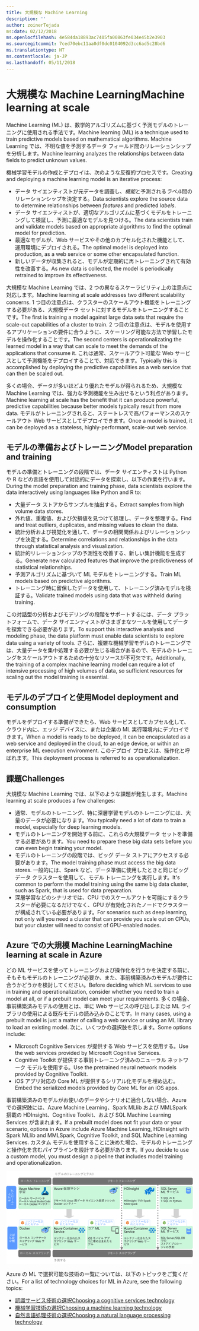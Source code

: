 ```yaml
---
title: 大規模な Machine Learning
description: ''
author: zoinerTejada
ms:date: 02/12/2018
ms.openlocfilehash: 4e584da18893ac7405fa00863fe034e45b2e3903
ms.sourcegitcommit: 7ced70ebc11aa0df0dc0104092d3cc6ad5c28bd6
ms.translationtype: HT
ms.contentlocale: ja-JP
ms.lasthandoff: 05/11/2018
---
```

# <a name="machine-learning-at-scale"></a><span data-ttu-id="335b1-102">大規模な Machine Learning</span><span class="sxs-lookup"><span data-stu-id="335b1-102">Machine learning at scale</span></span>

<span data-ttu-id="335b1-103">Machine Learning (ML) は、数学的アルゴリズムに基づく予測モデルのトレーニングに使用される手法です。</span><span class="sxs-lookup"><span data-stu-id="335b1-103">Machine learning (ML) is a technique used to train predictive models based on mathematical algorithms.</span></span> <span data-ttu-id="335b1-104">Machine Learning では、不明な値を予測するデータ フィールド間のリレーションシップを分析します。</span><span class="sxs-lookup"><span data-stu-id="335b1-104">Machine learning analyzes the relationships between data fields to predict unknown values.</span></span>

<span data-ttu-id="335b1-105">機械学習モデルの作成とデプロイは、次のような反復的プロセスです。</span><span class="sxs-lookup"><span data-stu-id="335b1-105">Creating and deploying a machine learning model is an iterative process:</span></span>

* <span data-ttu-id="335b1-106">データ サイエンティストが元データを調査し、*機能*と予測される*ラベル*間のリレーションシップを決定する。</span><span class="sxs-lookup"><span data-stu-id="335b1-106">Data scientists explore the source data to determine relationships between *features* and predicted *labels*.</span></span>
* <span data-ttu-id="335b1-107">データ サイエンティストが、適切なアルゴリズムに基づくモデルをトレーニングして検証し、予測に最適なモデルを見つける。</span><span class="sxs-lookup"><span data-stu-id="335b1-107">The data scientists train and validate models based on appropriate algorithms to find the optimal model for prediction.</span></span>
* <span data-ttu-id="335b1-108">最適なモデルが、Web サービスやその他のカプセル化された機能として、運用環境にデプロイされる。</span><span class="sxs-lookup"><span data-stu-id="335b1-108">The optimal model is deployed into production, as a web service or some other encapsulated function.</span></span>
* <span data-ttu-id="335b1-109">新しいデータが収集されると、モデルが定期的に再トレーニングされて有効性を改善する。</span><span class="sxs-lookup"><span data-stu-id="335b1-109">As new data is collected, the model is periodically retrained to improve its effectiveness.</span></span>

<span data-ttu-id="335b1-110">大規模な Machine Learning では、2 つの異なるスケーラビリティ上の注意点に対応します。</span><span class="sxs-lookup"><span data-stu-id="335b1-110">Machine learning at scale addresses two different scalability concerns.</span></span> <span data-ttu-id="335b1-111">1 つ目の注意点は、クラスターのスケールアウト機能をトレーニングする必要がある、大規模データ セットに対するモデルをトレーニングすることです。</span><span class="sxs-lookup"><span data-stu-id="335b1-111">The first is training a model against large data sets that require the scale-out capabilities of a cluster to train.</span></span> <span data-ttu-id="335b1-112">2 つ目の注意点は、モデルを使用するアプリケーションの要件に合うように、スケーリング可能な方法で学習したモデルを操作化することです。</span><span class="sxs-lookup"><span data-stu-id="335b1-112">The second centers is operationalizating the learned model in a way that can scale to meet the demands of the applications that consume it.</span></span> <span data-ttu-id="335b1-113">これは通常、スケールアウト可能な Web サービスとして予測機能をデプロイすることで、対応できます。</span><span class="sxs-lookup"><span data-stu-id="335b1-113">Typically this is accomplished by deploying the predictive capabilities as a web service that can then be scaled out.</span></span>

<span data-ttu-id="335b1-114">多くの場合、データが多いほどより優れたモデルが得られるため、大規模な Machine Learning では、強力な予測機能を生み出せるという利点があります。</span><span class="sxs-lookup"><span data-stu-id="335b1-114">Machine learning at scale has the benefit that it can produce powerful, predictive capabilities because better models typically result from more data.</span></span> <span data-ttu-id="335b1-115">モデルがトレーニングされると、ステートレスで高パフォーマンスのスケールアウト Web サービスとしてデプロイできます。</span><span class="sxs-lookup"><span data-stu-id="335b1-115">Once a model is trained, it can be deployed as a stateless, highly-performant, scale-out web service.</span></span> 

## <a name="model-preparation-and-training"></a><span data-ttu-id="335b1-116">モデルの準備およびトレーニング</span><span class="sxs-lookup"><span data-stu-id="335b1-116">Model preparation and training</span></span>

<span data-ttu-id="335b1-117">モデルの準備とトレーニングの段階では、データ サイエンティストは Python や R などの言語を使用して対話的にデータを探索し、以下の作業を行います。</span><span class="sxs-lookup"><span data-stu-id="335b1-117">During the model preparation and training phase, data scientists explore the data interactively using languages like Python and R to:</span></span>

* <span data-ttu-id="335b1-118">大量データ ストアからサンプルを抽出する。</span><span class="sxs-lookup"><span data-stu-id="335b1-118">Extract samples from high volume data stores.</span></span>
* <span data-ttu-id="335b1-119">外れ値、重複値、および欠損値を見つけて処理し、データを整理する。</span><span class="sxs-lookup"><span data-stu-id="335b1-119">Find and treat outliers, duplicates, and missing values to clean the data.</span></span>
* <span data-ttu-id="335b1-120">統計分析および視覚化を通して、データの相関関係およびリレーションシップを決定する。</span><span class="sxs-lookup"><span data-stu-id="335b1-120">Determine correlations and relationships in the data through statistical analysis and visualization.</span></span>
* <span data-ttu-id="335b1-121">統計的リレーションシップの予測性を改善する、新しい集計機能を生成する。</span><span class="sxs-lookup"><span data-stu-id="335b1-121">Generate new calculated features that improve the predictiveness of statistical relationships.</span></span>
* <span data-ttu-id="335b1-122">予測アルゴリズムに基づいて ML モデルをトレーニングする。</span><span class="sxs-lookup"><span data-stu-id="335b1-122">Train ML models based on predictive algorithms.</span></span>
* <span data-ttu-id="335b1-123">トレーニング時に留保したデータを使用して、トレーニング済みモデルを検証する。</span><span class="sxs-lookup"><span data-stu-id="335b1-123">Validate trained models using data that was withheld during training.</span></span>

<span data-ttu-id="335b1-124">この対話型の分析およびモデリングの段階をサポートするには、データ プラットフォームで、データ サイエンティストがさまざまなツールを使用してデータを探索できる必要があります。</span><span class="sxs-lookup"><span data-stu-id="335b1-124">To support this interactive analysis and modeling phase, the data platform must enable data scientists to explore data using a variety of tools.</span></span> <span data-ttu-id="335b1-125">さらに、複雑な機械学習モデルのトレーニングでは、大量データを集中処理する必要が生じる場合があるので、モデルのトレーニングをスケールアウトするための十分なリソースが不可欠です。</span><span class="sxs-lookup"><span data-stu-id="335b1-125">Additionally, the training of a complex machine learning model can require a lot of intensive processing of high volumes of data, so sufficient resources for scaling out the model training is essential.</span></span>

## <a name="model-deployment-and-consumption"></a><span data-ttu-id="335b1-126">モデルのデプロイと使用</span><span class="sxs-lookup"><span data-stu-id="335b1-126">Model deployment and consumption</span></span>

<span data-ttu-id="335b1-127">モデルをデプロイする準備ができたら、Web サービスとしてカプセル化して、クラウド内に、エッジ デバイスに、または企業の ML 実行環境内にデプロイできます。</span><span class="sxs-lookup"><span data-stu-id="335b1-127">When a model is ready to be deployed, it can be encapsulated as a web service and deployed in the cloud, to an edge device, or within an enterprise ML execution environment.</span></span> <span data-ttu-id="335b1-128">このデプロイ プロセスは、操作化と呼ばれます。</span><span class="sxs-lookup"><span data-stu-id="335b1-128">This deployment process is referred to as operationalization.</span></span>

## <a name="challenges"></a><span data-ttu-id="335b1-129">課題</span><span class="sxs-lookup"><span data-stu-id="335b1-129">Challenges</span></span>

<span data-ttu-id="335b1-130">大規模な Machine Learning では、以下のような課題が発生します。</span><span class="sxs-lookup"><span data-stu-id="335b1-130">Machine learning at scale produces a few challenges:</span></span>

- <span data-ttu-id="335b1-131">通常、モデルのトレーニング、特に深層学習モデルのトレーニングには、大量のデータが必要になります。</span><span class="sxs-lookup"><span data-stu-id="335b1-131">You typically need a lot of data to train a model, especially for deep learning models.</span></span>
- <span data-ttu-id="335b1-132">モデルのトレーニングを開始する前に、これらの大規模データ セットを準備する必要があります。</span><span class="sxs-lookup"><span data-stu-id="335b1-132">You need to prepare these big data sets before you can even begin training your model.</span></span>
- <span data-ttu-id="335b1-133">モデルのトレーニングの段階では、ビッグ データ ストアにアクセスする必要があります。</span><span class="sxs-lookup"><span data-stu-id="335b1-133">The model training phase must access the big data stores.</span></span> <span data-ttu-id="335b1-134">一般的には、Spark など、データ準備に使用したときと同じビッグ データ クラスターを使用して、モデル トレーニングを実行します。</span><span class="sxs-lookup"><span data-stu-id="335b1-134">It's common to perform the model training using the same big data cluster, such as Spark, that is used for data preparation.</span></span> 
- <span data-ttu-id="335b1-135">深層学習などのシナリオでは、CPU でのスケールアウトを可能にするクラスターが必要になるだけでなく、GPU が有効化されたノードでクラスターが構成されている必要があります。</span><span class="sxs-lookup"><span data-stu-id="335b1-135">For scenarios such as deep learning, not only will you need a cluster that can provide you scale out on CPUs, but your cluster will need to consist of GPU-enabled nodes.</span></span>

## <a name="machine-learning-at-scale-in-azure"></a><span data-ttu-id="335b1-136">Azure での大規模 Machine Learning</span><span class="sxs-lookup"><span data-stu-id="335b1-136">Machine learning at scale in Azure</span></span>

<span data-ttu-id="335b1-137">どの ML サービスを使ってトレーニングおよび操作化を行うかを決定する前に、そもそもモデルのトレーニングが必要か、また、事前構築済みのモデルが要件に合うかどうかを検討してください。</span><span class="sxs-lookup"><span data-stu-id="335b1-137">Before deciding which ML services to use in training and operationalization, consider whether you need to train a model at all, or if a prebuilt model can meet your requirements.</span></span> <span data-ttu-id="335b1-138">多くの場合、事前構築済みモデルの使用とは、単に Web サービスの呼び出しまたは ML ライブラリの使用による既存モデルの読み込みのことです。</span><span class="sxs-lookup"><span data-stu-id="335b1-138">In many cases, using a prebuilt model is just a matter of calling a web service or using an ML library to load an existing model.</span></span> <span data-ttu-id="335b1-139">次に、いくつかの選択肢を示します。</span><span class="sxs-lookup"><span data-stu-id="335b1-139">Some options include:</span></span> 

- <span data-ttu-id="335b1-140">Microsoft Cognitive Services が提供する Web サービスを使用する。</span><span class="sxs-lookup"><span data-stu-id="335b1-140">Use the web services provided by Microsoft Cognitive Services.</span></span>
- <span data-ttu-id="335b1-141">Cognitive Toolkit が提供する事前トレーニング済みのニューラル ネットワーク モデルを使用する。</span><span class="sxs-lookup"><span data-stu-id="335b1-141">Use the pretrained neural network models provided by Cognitive Toolkit.</span></span>
- <span data-ttu-id="335b1-142">iOS アプリ対応の Core ML が提供するシリアル化モデルを埋め込む。</span><span class="sxs-lookup"><span data-stu-id="335b1-142">Embed the serialized models provided by Core ML for an iOS apps.</span></span> 

<span data-ttu-id="335b1-143">事前構築済みのモデルがお使いのデータやシナリオに適合しない場合、Azure での選択肢には、Azure Machine Learning、Spark MLlib および MMLSpark 搭載の HDInsight、Cognitive Toolkit、および SQL Machine Learning Services が含まれます。</span><span class="sxs-lookup"><span data-stu-id="335b1-143">If a prebuilt model does not fit your data or your scenario, options in Azure include Azure Machine Learning, HDInsight with Spark MLlib and MMLSpark, Cognitive Toolkit, and SQL Machine Learning Services.</span></span> <span data-ttu-id="335b1-144">カスタム モデルを使用することに決めた場合、モデルのトレーニングと操作化を含むパイプラインを設計する必要があります。</span><span class="sxs-lookup"><span data-stu-id="335b1-144">If you decide to use a custom model, you must design a pipeline that includes model training and operationalization.</span></span> 

![Azure でのモデル オプション](./images/machine-learning-model-training-and-deployment.png)

<span data-ttu-id="335b1-146">Azure の ML で選択可能な技術の一覧については、以下のトピックをご覧ください。</span><span class="sxs-lookup"><span data-stu-id="335b1-146">For a list of technology choices for ML in Azure, see the following topics:</span></span>

- [<span data-ttu-id="335b1-147">認識サービス技術の選択</span><span class="sxs-lookup"><span data-stu-id="335b1-147">Choosing a cognitive services technology</span></span>](../technology-choices/cognitive-services.md)
- [<span data-ttu-id="335b1-148">機械学習技術の選択</span><span class="sxs-lookup"><span data-stu-id="335b1-148">Choosing a machine learning technology</span></span>](../technology-choices/data-science-and-machine-learning.md)
- [<span data-ttu-id="335b1-149">自然言語処理技術の選択</span><span class="sxs-lookup"><span data-stu-id="335b1-149">Choosing a natural language processing technology</span></span>](../technology-choices/natural-language-processing.md)
